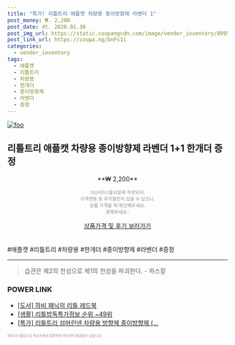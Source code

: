 ```yaml
--- 
title: "특가! 리틀트리 애플캣 차량용 종이방향제 라벤더 1" 
post_money: ₩. 2,200 
post_date: dt. 2020.01.30 
post_img_url: https://static.coupangcdn.com/image/vendor_inventory/8995/0dd40ce0447e3a813ed1b536402a593779212dab9112c17c05df7cfc511b.jpg 
post_link_url: https://coupa.ng/bnFs1i 
categories: 
  - vendor_inventory 
tags: 
  - 애플캣 
  - 리틀트리 
  - 차량용 
  - 한개더 
  - 종이방향제 
  - 라벤더 
  - 증정 
--- 
```

[![foo](https://static.coupangcdn.com/image/vendor_inventory/8995/0dd40ce0447e3a813ed1b536402a593779212dab9112c17c05df7cfc511b.jpg)](https://coupa.ng/bnFs1i) 

## 리틀트리 애플캣 차량용 종이방향제 라벤더 1+1 한개더 증정 
<p style="text-align: center;">**₩ 2,200**</p> 
<p style="text-align: center;"><span style="color: #898c8f; font-family: Georgia,Times,serif; font-size: 0.75em;">2020년01월30일에 작성되어, <br>가격변동 및 추가할인이 있을 수 있으니,<br> 상품 가격을 꼭!확인해주세요.<br>행복하세요~</span> 
</p>	 
<div markdown="0" style="text-align: center;"><a href="https://coupa.ng/bnFs1i" class="btn btn--success">상품가격 및 후기 보러가기</a></div> 
<br><br> 
  #애플캣 #리틀트리 #차량용 #한개더 #종이방향제 #라벤더 #증정 
<hr> 

> 습관은 제2의 천성으로 제1의 천성을 파괴한다. - 파스칼 


### POWER LINK

* <a href="https://blog.naver.com/santokki14/221789934269" target="_blank">[도서] 하비 페닉의 리틀 레드북</a>
* <a href="https://blog.naver.com/fasyy4321/221772078783" target="_blank"> [생활] 리틀밥독특가정보 순위 ~49위</a>
* <a href="https://blog.naver.com/santokki14/221790394744" target="_blank">[특가] 리틀트리 섬머린넨 차량용 방향제 종이방향제 (...</a>

<span style="color: #898c8f; font-family: Georgia,Times,serif; font-size: 0.55em;">파트너스활동으로 작성자에게 일정액의 커미션이 제공될수 있습니다.</span> 

